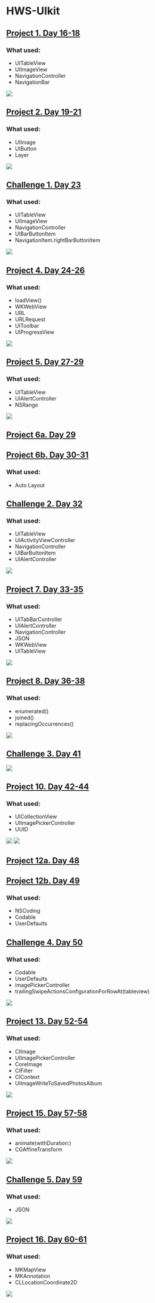 # HWS-UIkit


## [Project 1. Day 16-18](https://github.com/DariiaV/HWS-UIKit/tree/main/Project1)
### What used:
- UITableView
- UIImageView
- NavigationController
- NavigationBar

![](Project1/project1.gif)

## [Project 2. Day 19-21](https://github.com/DariiaV/HWS-UIKit/tree/main/Project2)
### What used:
- UIImage
- UIButton
- Layer

![](Project2/project2.gif)

## [Challenge 1. Day 23](https://github.com/DariiaV/HWS-UIKit/tree/main/Challenge1)
### What used:
- UITableView
- UIImageView
- NavigationController
- UIBarButtonItem
- NavigationItem.rightBarButtonItem

![](Challenge1/challange1.gif)

## [Project 4. Day 24-26](https://github.com/DariiaV/HWS-UIKit/tree/main/Project4)
### What used:
- loadView()
- WKWebView
- URL
- URLRequest
- UIToolbar
- UIProgressView

![](Project4/Project4.gif)

## [Project 5. Day 27-29](https://github.com/DariiaV/HWS-UIKit/tree/main/Project5)
### What used:
- UITableView
- UIAlertController
- NSRange

![](Project5/Project5.gif)

## [Project 6a. Day 29](https://github.com/DariiaV/HWS-UIKit/tree/main/Project6a)
## [Project 6b. Day 30-31](https://github.com/DariiaV/HWS-UIKit/tree/main/Project6b)
### What used:
- Auto Layout

## [Challenge 2. Day 32](https://github.com/DariiaV/HWS-UIKit/tree/main/Challenge2)
### What used:
- UITableView
- UIActivityViewController
- NavigationController
- UIBarButtonItem
- UIAlertController

![](Challenge2/Challenge2.gif)

## [Project 7. Day 33-35](https://github.com/DariiaV/HWS-UIKit/tree/main/Project7)
### What used:
- UITabBarController
- UIAlertController
- NavigationController
- JSON
- WKWebView
- UITableView

![](Project7/Project7.gif)

## [Project 8. Day 36-38](https://github.com/DariiaV/HWS-UIKit/tree/main/Project8)
### What used:
-  enumerated()
-  joined()
-  replacingOccurrences()

![](Project8/Project8.gif)

## [Challenge 3. Day 41](https://github.com/DariiaV/HWS-UIKit/tree/main/Challenge3)

![](Challenge3/Challenge3.gif)

## [Project 10. Day 42-44](https://github.com/DariiaV/HWS-UIKit/tree/main/Project10)
### What used:
- UICollectionView
- UIImagePickerController
- UUID

![](Project10/Project10.gif)
![](Project10/Project10a.gif)

## [Project 12a. Day 48](https://github.com/DariiaV/HWS-UIKit/tree/main/Project12a)
## [Project 12b. Day 49](https://github.com/DariiaV/HWS-UIKit/tree/main/Project12b)
### What used:
- NSCoding
- Codable
- UserDefaults

## [Challenge 4. Day 50](https://github.com/DariiaV/HWS-UIKit/tree/main/Challenge4)
### What used:
- Codable
- UserDefaults
- imagePickerController
- trailingSwipeActionsConfigurationForRowAt(tableview)

![](Challenge4/Challenge4.gif)

## [Project 13. Day 52-54](https://github.com/DariiaV/HWS-UIKit/tree/main/Project13)
### What used:
- CIImage
- UIImagePickerController
- CoreImage
- CIFilter
- CIContext
- UIImageWriteToSavedPhotosAlbum

![](Project13/Project13.gif)

## [Project 15. Day 57-58](https://github.com/DariiaV/HWS-UIKit/tree/main/Project15)
### What used:
- animate(withDuration:)
- CGAffineTransform

![](Project15/Project15.gif)

## [Challenge 5. Day 59](https://github.com/DariiaV/HWS-UIKit/tree/main/Challenge5)
### What used:
- JSON

![](Challenge5/Challenge5.gif)

## [Project 16. Day 60-61](https://github.com/DariiaV/HWS-UIKit/tree/main/Project16)
### What used:
- MKMapView
- MKAnnotation
- CLLocationCoordinate2D

![](Project16/Project16.gif)
